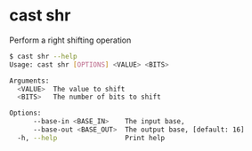 # cast shr

Perform a right shifting operation

```bash
$ cast shr --help
Usage: cast shr [OPTIONS] <VALUE> <BITS>

Arguments:
  <VALUE>  The value to shift
  <BITS>   The number of bits to shift

Options:
      --base-in <BASE_IN>    The input base,
      --base-out <BASE_OUT>  The output base, [default: 16]
  -h, --help                 Print help
```